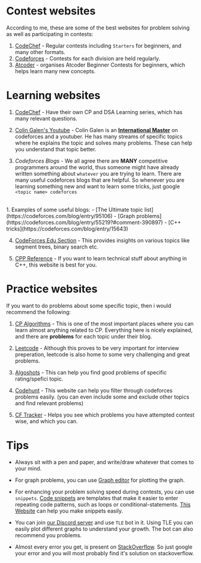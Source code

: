 # Contest websites
According to me, these are some of the best websites for problem solving as well as participating in contests:

1. [CodeChef](codechef.com) - Regular contests including `Starters` for beginners, and many other formats.
2. [Codeforces](codeforces.com) - Contests for each division are held regularly.
3. [Atcoder](atcoder.jp) - organises Atcoder Beginner Contests for beginners, which helps learn many new concepts.

# Learning websites
1. [CodeChef](https://www.codechef.com/LEARNDSA?itm_medium=navmenu&itm_campaign=learndsa) - Have their own CP and DSA Learning series, which has many relevant questions.

2. [Colin Galen's Youtube](https://www.youtube.com/channel/UCpvS3EykHW--l0ogUhMEjEw) - Colin Galen is an **[International Master](https://codeforces.com/profile/galen_colin)** on codeforces and a youtuber. He has many streams of specific topics where he explains the topic and solves many problems. These can help you understand that topic better.

3. *Codeforces Blogs* - We all agree there are **MANY** competitive programmers around the world, thus someone might have already written something about `whatever` you are trying to learn. There are many useful codeforces blogs that are helpful. So whenever you are learning something new and want to learn some tricks, just google `<topic name> codeforces`
<br> 
1. Examples of some useful blogs:
   - [The Ultimate topic list](https://codeforces.com/blog/entry/95106)
   - [Graph problems](https://codeforces.com/blog/entry/55219?#comment-390897)
   - [C++ tricks](https://codeforces.com/blog/entry/15643)

4. [CodeForces Edu Section](https://codeforces.com/edu/course/2) - This provides insights on various topics like segment trees, binary search etc.

5. [CPP Reference](https://en.cppreference.com/w/) - If you want to learn technical stuff about anything in C++, this website is best for you.

# Practice websites
If you want to do problems about some specific topic, then i would recommend the following:
1. [CP Algorithms](https://cp-algorithms.com/) - This is one of the most important places where you can learn almost anything related to CP. Everything here is nicely explained, and there are **problems** for each topic under their blog. 

2. [Leetcode](leetcode.com) - Although this proves to be very important for interview preperation, leetcode is also home to some very challenging and great problems.

3. [Algoshots](https://algoshots.herokuapp.com/practicepage/) - This can help you find good problems of specific rating/spefici topic.

4. [Codehunt](https://codehunt.cc/) - This website can help you filter through codeforces problems easily. (you can even include some and exclude other topics and find relevant problems)

5. [CF Tracker](https://cftracker.netlify.app/contests) -  Helps you see which problems you have attempted contest wise, and which you can.

# Tips
* Always sit with a pen and paper, and write/draw whatever that comes to your mind. 

* For graph problems, you can use [Graph editor](https://csacademy.com/app/graph_editor/) for plotting the graph.

* For enhancing your problem solving speed during contests, you can use `snippets`. [Code snippets](https://code.visualstudio.com/docs/editor/userdefinedsnippets) are templates that make it easier to enter repeating code patterns, such as loops or conditional-statements.
[This Website](https://snippet-generator.app/) can help you make snippets easily.

* You can join [our Discord server](https://discord.gg/5anpwH6r4f) and use `TLE` bot in it. Using TLE you can easily plot different graphs to understand your growth. The bot can also recommend you problems.

* Almost every error you get, is present on [StackOverflow](stackoverflow.com). So just google your error and you will most probably find it's solution on stackoverflow.